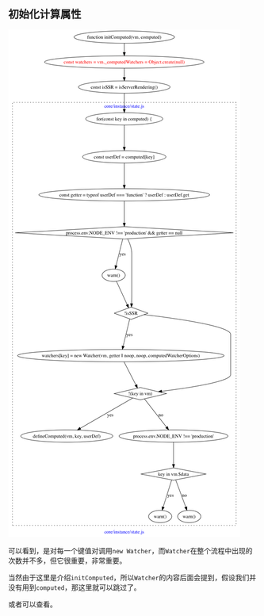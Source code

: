 ## 初始化计算属性

![](../../flow/initComputed.png)

可以看到，是对每一个键值对调用`new Watcher`，而`Watcher`在整个流程中出现的次数并不多，但它很重要，非常重要。

当然由于这里是介绍`initComputed`，所以`Watcher`的内容后面会提到，假设我们并没有用到`computed`，那这里就可以跳过了。

或者可以查看[]()。

